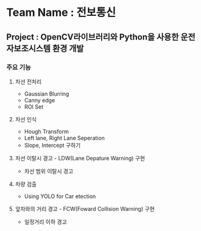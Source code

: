 # Team Name : 전보통신

  ## Project : OpenCV라이브러리와 Python을 사용한 운전자보조시스템 환경 개발

  ### 주요 기능
  
  1. 차선 전처리
      * Gaussian Blurring
      * Canny edge
      * ROI Set
      
      
  2. 차선 인식
      * Hough Transform
      * Left lane, Right Lane Seperation
      * Slope, Intercept 구하기
      
      
  3. 차선 이탈시 경고 - LDW(Lane Depature Warning) 구현
      * 차선 범위 이탈시 경고
      
      
  4. 차량 검출 
      * Using YOLO for Car etection
  
  
  5. 앞차와의 거리 경고 - FCW(Foward Collision Warning) 구현
      * 일정거리 이하 경고  
    
   
